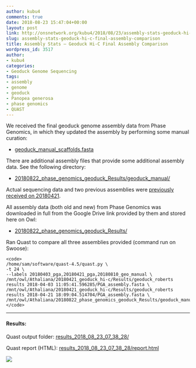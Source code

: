 ```yaml
---
author: kubu4
comments: true
date: 2018-08-23 15:47:04+00:00
layout: post
link: http://onsnetwork.org/kubu4/2018/08/23/assembly-stats-geoduck-hi-c-final-assembly-comparison/
slug: assembly-stats-geoduck-hi-c-final-assembly-comparison
title: Assembly Stats – Geoduck Hi-C Final Assembly Comparison
wordpress_id: 3517
author:
- kubu4
categories:
- Geoduck Genome Sequencing
tags:
- assembly
- genome
- geoduck
- Panopea generosa
- phase genomics
- QUAST
---
```


We received the final geoduck genome assembly data from Phase Genomics, in which they updated the assembly by performing some manual curation:





  * [geoduck_manual_scaffolds.fasta](http://owl.fish.washington.edu/Athaliana/20180822_phase_genomics_geoduck_Results/geoduck_manual/geoduck_manual_scaffolds.fasta)



There are additional assembly files that provide some additional assembly data. See the following directory:



  * [20180822_phase_genomics_geoduck_Results/geoduck_manual/](http://owl.fish.washington.edu/Athaliana/20180822_phase_genomics_geoduck_Results/geoduck_manual/)



Actual sequencing data and two previous assemblies were [previously received on 20180421](http://onsnetwork.org/kubu4/2018/04/21/data-management-geoduck-phase-genomics-hi-c-data/).

All assembly data (both old and new) from Phase Genomics was downloaded in full from the Google Drive link provided by them and stored here on Owl:





  * [20180822_phase_genomics_geoduck_Results/](http://owl.fish.washington.edu/Athaliana/20180822_phase_genomics_geoduck_Results/)



Ran Quast to compare all three assemblies provided (command run on Swoose):


    
    <code>
    /home/sam/software/quast-4.5/quast.py \
    -t 24 \
    --labels 20180403_pga,20180421_pga,20180810_geo_manual \
    /mnt/owl/Athaliana/20180421_geoduck_hi-c/Results/geoduck_roberts results 2018-04-03 11:05:41.596285/PGA_assembly.fasta \ /mnt/owl/Athaliana/20180421_geoduck_hi-c/Results/geoduck_roberts results 2018-04-21 18:09:04.514704/PGA_assembly.fasta \ /mnt/owl/Athaliana/20180822_phase_genomics_geoduck_Results/geoduck_manual/geoduck_manual_scaffolds.fasta
    </code>





* * *





#### Results:



Quast output folder: [results_2018_08_23_07_38_28/](http://owl.fish.washington.edu/Athaliana/quast_results/results_2018_08_23_07_38_28/)

Quast report (HTML): [results_2018_08_23_07_38_28/report.html](http://owl.fish.washington.edu/Athaliana/quast_results/results_2018_08_23_07_38_28/report.html)

![](http://owl.fish.washington.edu/Athaliana/quast_results/results_2018_08_23_07_38_28/20180823_quast_geoduck_pga.png)
